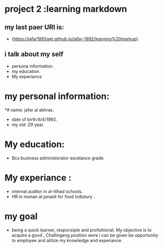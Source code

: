 # project 2 :learning markdown 

## my last paer URl is:

* (https://jafar1992get.github.io/jafar-1992/learning%20markup).

## i talk about my self 

* persona information.
* my education.
* My experiance 

# my personal information:
*# name: jafar al akhras.
* date of birth:6/4/1992.
* my old :29 year.

# My education:
* Bcs business administorator excelance grade.

# My experiance :
- internal auditor in al-itihad schools.
- HR in noman al junaidi for food indistury .

# my goal 

- being a quick learner, responsiple and profishional. My objective is to acquire a good ,
Challingeng position were i can be given be opportunity to employee and atilize my knowledge and experiance.
